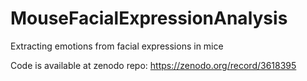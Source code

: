 # MouseFacialExpressionAnalysis
Extracting emotions from facial expressions in mice

Code is available at zenodo repo: https://zenodo.org/record/3618395
